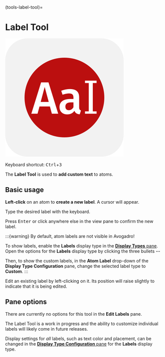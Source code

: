 (tools-label-tool)=

# Label Tool

![The icon of the Label Tool in light mode.](../../_static/icon_label.svg)

Keyboard shortcut: <kbd>Ctrl</kbd>+<kbd>3</kbd>

The **Label Tool** is used to **add custom text** to atoms.

## Basic usage

**Left-click** on an atom to **create a new label**.
A cursor will appear.

Type the desired label with the keyboard.

Press <kbd>Enter</kbd> or click anywhere else in the view pane to confirm the new label.

:::{warning}
By default, atom labels are not visible in Avogadro!

To show labels, enable the **Labels** display type in the [**Display Types** pane](panes-display-types). Open the options for the **Labels** display type by clicking the three bullets **⋯**

Then, to show the custom labels, in the **Atom Label** drop-down of the **Display Type Configuration** pane, change the selected label type to **Custom**.
:::

Edit an existing label by left-clicking on it.
Its position will raise slightly to indicate that it is being edited.

## Pane options

There are currently no options for this tool in the **Edit Labels** pane.

The Label Tool is a work in progress and the ability to customize individual labels will likely come in future releases.

Display settings for *all* labels, such as text color and placement, can be changed in the [**Display Type Configuration** pane](panes-display-types-labels) for the **Labels** display type.
